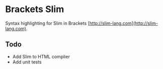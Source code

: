 # Brackets Slim

Syntax highlighting for Slim in Brackets [http://slim-lang.com](http://slim-lang.com).

## Todo

- Add Slim to HTML complier
- Add unit tests

